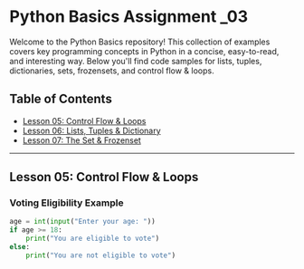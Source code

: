 # Python Basics Assignment _03

Welcome to the Python Basics repository! This collection of examples covers key programming concepts in Python in a concise, easy-to-read, and interesting way. Below you'll find code samples for lists, tuples, dictionaries, sets, frozensets, and control flow & loops.

## Table of Contents
- [Lesson 05: Control Flow & Loops](#lesson-05-control-flow--loops)
- [Lesson 06: Lists, Tuples & Dictionary](#lesson-06-lists-tuples--dictionary)
- [Lesson 07: The Set & Frozenset](#lesson-07-the-set--frozenset)

---

## Lesson 05: Control Flow & Loops

### Voting Eligibility Example
```python
age = int(input("Enter your age: "))
if age >= 18:
    print("You are eligible to vote")
else:
    print("You are not eligible to vote")
